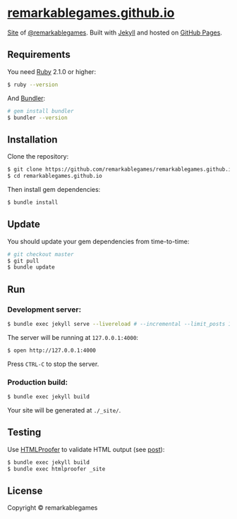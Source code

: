 # [remarkablegames.github.io](https://b.remarkabl.org/games)

[Site](https://b.remarkabl.org/games) of [@remarkablegames](https://github.com/remarkablegames). Built with [Jekyll](https://jekyllrb.com) and hosted on [GitHub Pages](https://pages.github.com).

## Requirements

You need [Ruby](https://www.ruby-lang.org/en/downloads/) 2.1.0 or higher:

```sh
$ ruby --version
```

And [Bundler](http://bundler.io):

```sh
# gem install bundler
$ bundler --version
```

## Installation

Clone the repository:

```sh
$ git clone https://github.com/remarkablegames/remarkablegames.github.io.git
$ cd remarkablegames.github.io
```

Then install gem dependencies:

```sh
$ bundle install
```

## Update

You should update your gem dependencies from time-to-time:

```sh
# git checkout master
$ git pull
$ bundle update
```

## Run

### Development server:

```sh
$ bundle exec jekyll serve --livereload # --incremental --limit_posts 1
```

The server will be running at `127.0.0.1:4000`:

```sh
$ open http://127.0.0.1:4000
```

Press `CTRL-C` to stop the server.

### Production build:

```sh
$ bundle exec jekyll build
```

Your site will be generated at `./_site/`.

## Testing

Use [HTMLProofer](https://github.com/gjtorikian/html-proofer) to validate HTML output (see [post](https://remarkablemark.org/blog/2017/01/31/travis-github-pages/)):

```sh
$ bundle exec jekyll build
$ bundle exec htmlproofer _site
```

## License

Copyright © remarkablegames
